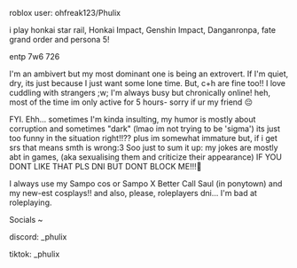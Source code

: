 
roblox user: ohfreak123/Phulix

i play honkai star rail, Honkai Impact, Genshin Impact, Danganronpa, fate grand order and persona 5!

entp 7w6 726 

I'm an ambivert but my most dominant one is being an extrovert. If I'm quiet, dry, its just because I just want some lone time. But, c+h are fine too!! I love cuddling with strangers ;w;
I'm always busy but chronically online! heh, most of the time im only active for 5 hours- sorry if ur my friend 😔

FYI. Ehh... sometimes I'm kinda insulting, my humor is mostly about corruption and sometimes "dark" (lmao im not trying to be 'sigma') its just too funny in the situation right!!?? plus im somewhat immature but, if i get srs that means smth is wrong:3 Soo just to sum it up: my jokes are mostly abt in games, (aka sexualising them and criticize their appearance) IF YOU DONT LIKE THAT PLS DNI BUT DONT BLOCK ME!!!🥺


I always use my Sampo cos or Sampo X Better Call Saul (in ponytown) and my new-est cosplays!! and also, please, roleplayers dni... I'm bad at roleplaying.

Socials ~


discord: _phulix

tiktok: _phulix
